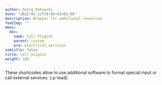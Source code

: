 ```yaml
---
author: Georg Makowski
date: "2022-01-12T19:09:03+01:00"
description: Wrapper for additional resources
featImg: ""
menu:
  doc:
    name: Call Plugins
    parent: custom
    pre: electrical_services
subtitle: false
title: Call plugins
weight: 100
---
```


These shortcodes allow to use additional software to format special input or call external services.
{.p-lead}<!--more-->
